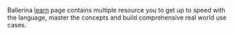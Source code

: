 Ballerina [learn](https://ballerina.io/learn/#learning-ballerina) page contains multiple resource you to get up to speed with the language, master the concepts and build comprehensive real world use cases. 
